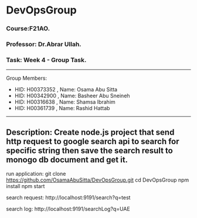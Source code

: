 # DevOpsGroup
### Course:F21AO.
### Professor: Dr.Abrar Ullah.
### Task: Week 4 - Group Task.
---------------------------------------------------
Group Members:

- HID:  H00373352 , Name: Osama Abu Sitta
- HID:  H00342900 , Name: Basheer Abu Sneineh
- HID:  H00316638 , Name: Shamsa Ibrahim
- HID:  H00361739 , Name: Rashid Hattab 

----------------------------------------------------
Description:
Create node.js project that send http request to google search api to search for specific string 
then save the search result to monogo db document and get it.
---------------------------------------------------
run application:
git clone https://github.com/OsamaAbuSitta/DevOpsGroup.git
cd DevOpsGroup
npm install
npm start

search request:
http://localhost:9191/search?q=test

search log:
http://localhost:9191/searchLog?q=UAE




